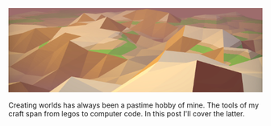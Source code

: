 ![Title](/projects/2014-09-14-procedural/terrain_00.png)

Creating worlds has always been a pastime hobby of mine. The tools of my craft span from legos to computer code. In this post I'll cover the latter.